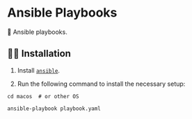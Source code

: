 # Ansible Playbooks

🏡 Ansible playbooks.


## 🧙🏻 Installation

1. Install [`ansible`][ansible].

2. Run the following command to install the necessary setup:

```shell
cd macos  # or other OS

ansible-playbook playbook.yaml
```

[ansible]: https://pypi.org/project/ansible
